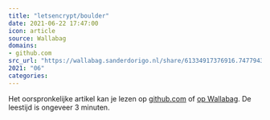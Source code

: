 ```yaml
---
title: "letsencrypt/boulder"
date: 2021-06-22 17:47:00
icon: article
source: Wallabag
domains:
- github.com
src_url: "https://wallabag.sanderdorigo.nl/share/61334917376916.74779439"
2021: "06"
categories:
---
```

Het oorspronkelijke artikel kan je lezen op [github.com](https://github.com/letsencrypt/boulder/wiki/Recommended-Reading) of [op Wallabag](https://wallabag.sanderdorigo.nl/share/61334917376916.74779439). De leestijd is ongeveer 3 minuten.